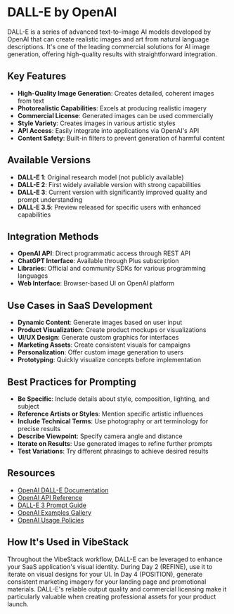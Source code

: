 # DALL-E by OpenAI

DALL-E is a series of advanced text-to-image AI models developed by OpenAI that can create realistic images and art from natural language descriptions. It's one of the leading commercial solutions for AI image generation, offering high-quality results with straightforward integration.

## Key Features

- **High-Quality Image Generation**: Creates detailed, coherent images from text
- **Photorealistic Capabilities**: Excels at producing realistic imagery
- **Commercial License**: Generated images can be used commercially
- **Style Variety**: Creates images in various artistic styles
- **API Access**: Easily integrate into applications via OpenAI's API
- **Content Safety**: Built-in filters to prevent generation of harmful content

## Available Versions

- **DALL-E 1**: Original research model (not publicly available)
- **DALL-E 2**: First widely available version with strong capabilities
- **DALL-E 3**: Current version with significantly improved quality and prompt understanding
- **DALL-E 3.5**: Preview released for specific users with enhanced capabilities

## Integration Methods

- **OpenAI API**: Direct programmatic access through REST API
- **ChatGPT Interface**: Available through Plus subscription
- **Libraries**: Official and community SDKs for various programming languages
- **Web Interface**: Browser-based UI on OpenAI platform

## Use Cases in SaaS Development

- **Dynamic Content**: Generate images based on user input
- **Product Visualization**: Create product mockups or visualizations
- **UI/UX Design**: Generate custom graphics for interfaces
- **Marketing Assets**: Create consistent visuals for campaigns
- **Personalization**: Offer custom image generation to users
- **Prototyping**: Quickly visualize concepts before implementation

## Best Practices for Prompting

- **Be Specific**: Include details about style, composition, lighting, and subject
- **Reference Artists or Styles**: Mention specific artistic influences
- **Include Technical Terms**: Use photography or art terminology for precise results
- **Describe Viewpoint**: Specify camera angle and distance
- **Iterate on Results**: Use generated images to refine further prompts
- **Test Variations**: Try different phrasings to achieve desired results

## Resources

- [OpenAI DALL-E Documentation](https://platform.openai.com/docs/guides/images)
- [OpenAI API Reference](https://platform.openai.com/docs/api-reference/images)
- [DALL-E 3 Prompt Guide](https://help.openai.com/en/articles/7127966-dalle-3-prompt-guide)
- [OpenAI Examples Gallery](https://platform.openai.com/examples?category=images)
- [OpenAI Usage Policies](https://openai.com/policies/usage-policies)

## How It's Used in VibeStack

Throughout the VibeStack workflow, DALL-E can be leveraged to enhance your SaaS application's visual identity. During Day 2 (REFINE), use it to iterate on visual designs for your UI. In Day 4 (POSITION), generate consistent marketing imagery for your landing page and promotional materials. DALL-E's reliable output quality and commercial licensing make it particularly valuable when creating professional assets for your product launch.
